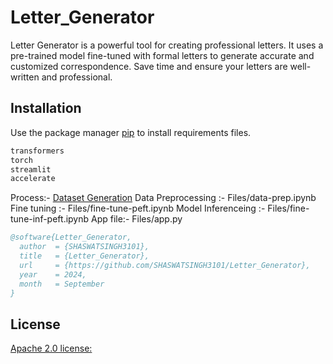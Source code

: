 # Letter_Generator

Letter Generator is a powerful tool for creating professional letters. It uses a pre-trained model fine-tuned with formal letters to generate accurate and customized correspondence. Save time and ensure your letters are well-written and professional.

## Installation

Use the package manager [pip](https://pip.pypa.io/en/stable/) to install requirements files.

```bash
transformers
torch
streamlit
accelerate

```
Process:- 
  [Dataset Generation](https://github.com/SHASWATSINGH3101/Letter_Gen/blob/main/Files/app.py)
  Data Preprocessing :- Files/data-prep.ipynb
  Fine tuning :- Files/fine-tune-peft.ipynb
  Model Inferenceing :- Files/fine-tune-inf-peft.ipynb
  App file:- Files/app.py
  





```bibtex
@software{Letter_Generator,
  author  = {SHASWATSINGH3101},
  title   = {Letter_Generator},
  url     = {https://github.com/SHASWATSINGH3101/Letter_Generator},
  year    = 2024,
  month   = September
}
```

## License

[Apache 2.0 license:](https://www.apache.org/licenses/LICENSE-2.0)

